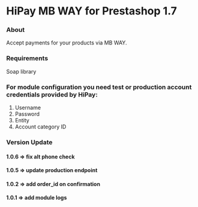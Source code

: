 # HiPay MB WAY for Prestashop 1.7
### About

Accept payments for your products via MB WAY.

### Requirements

Soap library

### For module configuration you need test or production account credentials provided by HiPay: 

1. Username
2. Password
3. Entity
4. Account category ID

### Version Update

#### 1.0.6	=> fix alt phone check 
#### 1.0.5	=> update production endpoint 
#### 1.0.2	=> add order_id on confirmation	
#### 1.0.1	=> add module logs

